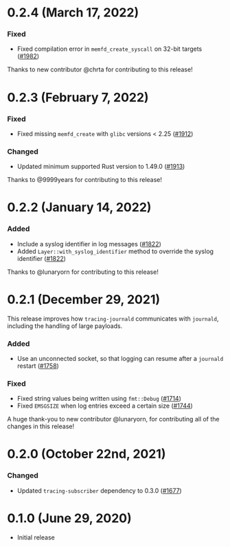# 0.2.4 (March 17, 2022)

### Fixed

- Fixed compilation error in `memfd_create_syscall` on 32-bit targets ([#1982])

Thanks to new contributor @chrta for contributing to this release!


[#1982]: https://github.com/tokio-rs/tracing/pull/1982

# 0.2.3 (February 7, 2022)

### Fixed

- Fixed missing `memfd_create` with `glibc` versions < 2.25 ([#1912])

### Changed

- Updated minimum supported Rust version to 1.49.0 ([#1913])

Thanks to @9999years for contributing to this release!

[#1912]: https://github.com/tokio-rs/tracing/pull/1912
[#1913]: https://github.com/tokio-rs/tracing/pull/1913

# 0.2.2 (January 14, 2022)
### Added

- Include a syslog identifier in log messages ([#1822])
- Added `Layer::with_syslog_identifier` method to override the syslog identifier
  ([#1822])

Thanks to @lunaryorn for contributing to this release!

[#1822]: https://github.com/tokio-rs/tracing/pull/1822

# 0.2.1 (December 29, 2021)

This release improves how `tracing-journald` communicates with `journald`,
including the handling of large payloads.

### Added

- Use an unconnected socket, so that logging can resume after a `journald`
  restart ([#1758])

### Fixed

- Fixed string values being written using `fmt::Debug` ([#1714])
- Fixed `EMSGSIZE` when log entries exceed a certain size ([#1744])

A huge thank-you to new contributor @lunaryorn, for contributing all of the
changes in this release!

[#1714]: https://github.com/tokio-rs/tracing/pull/1714
[#1744]: https://github.com/tokio-rs/tracing/pull/1744
[#1758]: https://github.com/tokio-rs/tracing/pull/1758

# 0.2.0 (October 22nd, 2021)

### Changed

- Updated `tracing-subscriber` dependency to 0.3.0 ([#1677])

[#1677]: https://github.com/tokio-rs/tracing/pull/1677
# 0.1.0 (June 29, 2020)

- Initial release